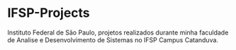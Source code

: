 ﻿# IFSP-Projects

Instituto Federal de São Paulo, projetos realizados durante minha faculdade de Analise e Desenvolvimento de Sistemas no IFSP Campus Catanduva.
